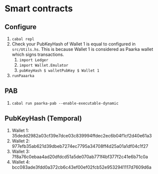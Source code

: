 # Smart contracts

## Configure

1. ```cabal repl```
2. Check your PubKeyHash of Wallet 1 is equal to configured in ```src/Utils.hs```. This is because Wallet 1 is considered as Paarka wallet which signs transactions.
    1. ```import Ledger```
    2. ```import Wallet.Emulator```
    3. ```pubKeyHash $ walletPubKey $ Wallet 1```
3. ```runPaaarka```

## PAB

1. ```cabal run paarka-pab --enable-executable-dynamic```

## PubKeyHash (Temporal)

1. Wallet 1: 35dedd2982a03cf39e7dce03c839994ffdec2ec6b04f1cf2d40e61a3
2. Wallet 2: 977efb35ab621d39dbeb7274ec7795a34708ff4d25a01a1df04c1f27
3. Wallet 3: 7f8a76c0ebaa4ad20dfdcd51a5de070ab771f4bf377f2c41e6b71c0a
4. Wallet 4: bcc083ade3fdd0a372cb6c43ef00ef02fcb52e9532941117d7609d6a